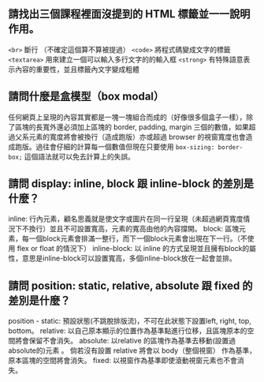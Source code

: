 ## 請找出三個課程裡面沒提到的 HTML 標籤並一一說明作用。

`<br>` 斷行 （不確定這個算不算被提過）
`<code>` 將程式碼變成文字的標籤
`<textarea>` 用來建立一個可以輸入多行文字的的輸入框
`<strong>` 有特殊語意表示內容的重要性，並且標籤內文字變成粗體

## 請問什麼是盒模型（box modal）

任何網頁上呈現的內容其實都是一塊一塊組合而成的（好像很多個盒子一樣），除了區塊的長寬外還必須加上區塊的 border, padding, margin 三個的數值，如果超過父系元素的寬度將會被換行（造成跑版）亦或超過 browser 的視窗寬度也會造成跑版。過往會仔細的計算每一個數值但現在只要使用 `box-sizing: border-box;` 這個語法就可以免去計算上的失誤。

## 請問 display: inline, block 跟 inline-block 的差別是什麼？

inline: 行內元素，顧名思義就是使文字或圖片在同一行呈現（未超過網頁寬度情況下不換行）並且不可設置寬高，元素的寬高由他的內容撐開。
block: 區塊元素，每一個block元素會排滿一整行，而下一個block元素會出現在下一行。（不使用 flex or float 的情況下）
inline-block: 以 inline 的方式呈現並且擁有block的屬性，意思是inline-block可以設置寬高，多個inline-block放在一起會並排。

## 請問 position: static, relative, absolute 跟 fixed 的差別是什麼？

position -
  static: 預設狀態(不跳脫排版流)，不可在此狀態下設置left, right, top, bottom。
  relative: 以自己原本顯示的位置作為基準點進行位移，且區塊原本的空間將會保留不會消失。
  absolute: 以relative 的區塊作為基準去移動(設置過absolute的)元素 。 倘若沒有設置 relative 將會以 body（整個視窗） 作為基準，原本區塊的空間將會消失。
  fixed: 以視窗作為基準即使滾動視窗元素也不會消失。